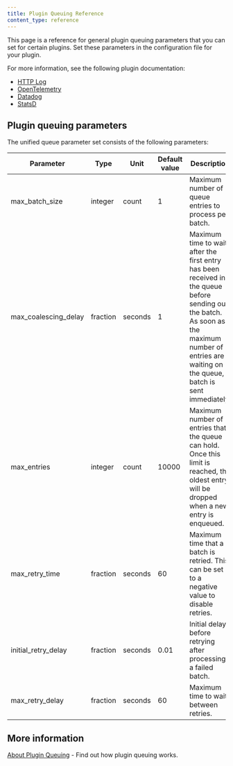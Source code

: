 ```yaml
---
title: Plugin Queuing Reference
content_type: reference
---
```


This page is a reference for general plugin queuing parameters that you can set for certain plugins. Set these parameters in the configuration file for your plugin.

For more information, see the following plugin documentation:

* [HTTP Log](/hub/kong-inc/http-log/)
* [OpenTelemetry](/hub/kong-inc/opentelemetry/)
* [Datadog](/hub/kong-inc/datadog/)
* [StatsD](/hub/kong-inc/statsd/)

## Plugin queuing parameters

The unified queue parameter set consists of the following parameters:

| Parameter      | Type | Unit | Default value | Description |
| --------- | ---------- | ---------- | ---------- | ---------- |
|max_batch_size | integer | count | 1 | Maximum number of queue entries to process per batch. |
|max_coalescing_delay | fraction | seconds | 1 | Maximum time to wait after the first entry has been received in the queue before sending out the batch. As soon as the maximum number of entries are waiting on the queue, a batch is sent immediately. |
|max_entries | integer | count | 10000 | Maximum number of entries that the queue can hold. Once this limit is reached, the oldest entry will be dropped when a new entry is enqueued. |
|max_retry_time | fraction | seconds | 60 | Maximum time that a batch is retried. This can be set to a negative value to disable retries. |
|initial_retry_delay | fraction | seconds | 0.01 | Initial delay before retrying after processing a failed batch. |
|max_retry_delay | fraction | seconds | 60 | Maximum time to wait between retries. |

## More information

[About Plugin Queuing](/gateway/{{page.kong_version}}/kong-plugins/queue/) - Find out how plugin queuing works.